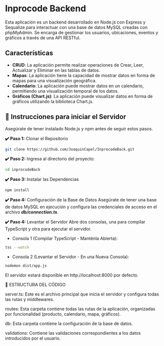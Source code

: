 # Inprocode Backend

Esta aplicación es un backend desarrollado en Node.js con Express y Sequalize para interactuar con una base de datos MySQL creadas con phpMyAdmin. Se encarga de gestionar los usuarios, ubicaciones, eventos y gráficos a través de una API RESTful.

## Características

- **CRUD**: La aplicación permite realizar operaciones de Crear, Leer, Actualizar y Eliminar en las tablas de datos.
- **Mapas**: La aplicación tiene la capacidad de mostrar datos en forma de mapas para una visualización geográfica.
- **Calendario**: La aplicación puede mostrar datos en un calendario, permitiendo una visualización temporal de los datos.
- **Gráficos (Chart.js)**: La aplicación puede visualizar datos en forma de gráficos utilizando la biblioteca Chart.js.

## 📌 Instrucciones para iniciar el Servidor

Asegúrate de tener instalado Node.js y npm antes de seguir estos pasos.

**✔️ Paso 1:** Clonar el Repositorio

```bash
git clone https://github.com/JoaquinCapel/InprocodeBack.git
```

**✔️ Paso 2:** Ingresa al directorio del proyecto:
```bash
cd inprocodeBack
```

**✔️ Paso 3:** Instalar las Dependencias
```bash
npm install
```

**✔️ Paso 4:** Configuración de la Base de Datos
Asegúrate de tener una base de datos MySQL en ejecución y configura las credenciales de acceso en el archivo _**db/connection.ts**_.

**✔️ Paso 4:** Levantar el Servidor
Abre dos consolas, una para compilar TypeScript y otra para ejecutar el servidor.

- Consola 1 (Compilar TypeScript - Manténla Abierta):
```bash
tsc --watch
```

- Consola 2 (Levantar el Servidor - En una Nueva Consola):
```bash
nodemon dist/app.js
```

El servidor estará disponible en http://localhost:8000 por defecto.


📁 ESTRUCTURA DEL CÓDIGO

server.ts: Este es el archivo principal que inicia el servidor y configura todas las rutas y middlewares.

routes: Esta carpeta contiene todas las rutas de la aplicación, organizadas por funcionalidad (producto, calendario, mapa, gráficos).

db: Esta carpeta contiene la configuración de la base de datos.

validations: Contiene las validaciones correspondientes a los datos introducidos por el usuario.


